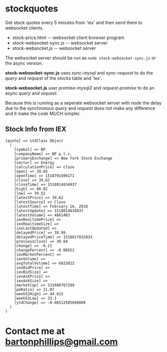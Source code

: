 # stockquotes

Get stock quotes every 5 minutes from 'iex' and then send them to websocket clients.

* stock-price.html -- websocket client browser program
* stock-websocket-sync.js -- websocket server
* stock-websocket.js -- websocket server

The websocket server should be run as `node stock-websocket-sync.js` or the async version.

**stock-websocket-sync.js** uses *sync-mysql* and *sync-request* to do the *query* and *request*
of the *stocks* table and 'iex'.

**stock-websocket.js** user *promise-mysql2* and *request-promise* to do an async *query*
and *request*.

Because this is running as a seperate websocket server with *node* the delay due to the synchronous
*query* and *request* does not make any difference and it make the code MUCH simpler.

## Stock Info from IEX

```
[quote] => stdClass Object
  (
    [symbol] => BP
    [companyName] => BP p.l.c.
    [primaryExchange] => New York Stock Exchange
    [sector] => Energy
    [calculationPrice] => close
    [open] => 39.65
    [openTime] => 1518791506171
    [close] => 39.62
    [closeTime] => 1518814834937
    [high] => 40.02
    [low] => 39.51
    [latestPrice] => 39.62
    [latestSource] => Close
    [latestTime] => February 16, 2018
    [latestUpdate] => 1518814834937
    [latestVolume] => 4661403
    [iexRealtimePrice] => 
    [iexRealtimeSize] => 
    [iexLastUpdated] => 
    [delayedPrice] => 39.99
    [delayedPriceTime] => 1518817832033
    [previousClose] => 39.84
    [change] => -0.22
    [changePercent] => -0.00552
    [iexMarketPercent] => 
    [iexVolume] => 
    [avgTotalVolume] => 6823822
    [iexBidPrice] => 
    [iexBidSize] => 
    [iexAskPrice] => 
    [iexAskSize] => 
    [marketCap] => 131608767299
    [peRatio] => 21.07
    [week52High] => 44.615
    [week52Low] => 33.1
    [ytdChange] => -0.06512505899009
  )
)
```

# Contact me at [bartonphillips@gmail.com](mailto:bartonphillips@gmail.com)
